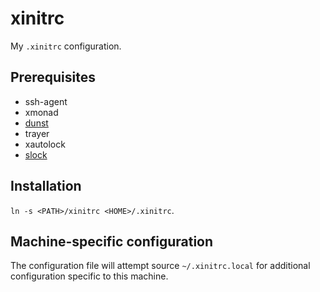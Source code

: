 xinitrc
======

My `.xinitrc` configuration.

## Prerequisites

* ssh-agent
* xmonad
* [dunst](http://knopwob.org/dunst/index.html)
* trayer
* xautolock
* [slock](http://tools.suckless.org/slock/)

## Installation

`ln -s <PATH>/xinitrc <HOME>/.xinitrc`.

## Machine-specific configuration

The configuration file will attempt source `~/.xinitrc.local` for additional configuration specific
to this machine.
